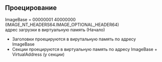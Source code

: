 ## Проецирование

ImageBase = 00000001 40000000  (IMAGE_NT_HEADERS64.IMAGE_OPTIONAL_HEADER64)<br/>
адрес загрузки в виртуальную память (Начало)

 - Заголовки проецируются в вирутальную память по адресу ImageBase
 - Секции проецируются в виртуальную память по адресу ImageBase + VirtualAddress (у секции)
